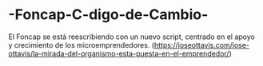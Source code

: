 # -Foncap-C-digo-de-Cambio-
El Foncap se está reescribiendo con un nuevo script, centrado en el apoyo y crecimiento de los microemprendedores.
(https://joseottavis.com/jose-ottavis/la-mirada-del-organismo-esta-puesta-en-el-emprendedor/)
